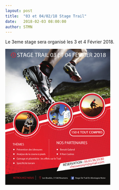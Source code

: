 ```yaml
---
layout: post
title:  "03 et 04/02/18 Stage Trail"
date:   2018-02-03 08:00:00
author: STMN
---
```

Le 3eme stage sera organisé les 3 et 4 Février 2018.

<a href="/img/stage_trail_fevrier2018.jpg" class="thumbnail fancybox" data-fancybox-group="group1">
		<img src="/img/stage_trail_fevrier2018_small.jpg" alt="flyer"></a>
